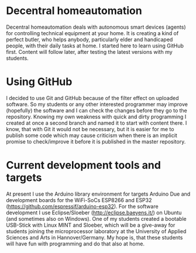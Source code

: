 # Decentral homeautomation
Decentral homeautomation deals with autonomous smart devices (agents) for controlling technical equipment at your home. It is creating a kind of perfect butler, who helps anybody, particularly elder and handicaped people, with their daily tasks at home. 
I started here to learn using GitHub first. Content will follow later, after testing the latest versions with my students.

# Using GitHub
I decided to use Git and GitHub because of the filter effect on uploaded software. So my students or any other interested programmer may improve (hopefully) the software and I can check the changes before they go to the repository.
Knowing my own weakness with quick and dirty programming I created at once a second branch and named it <developer> to start with content there. I know, that with Git it would not be necessary, but it is easier for me to publish some code which may cause criticism when there is an implicit promise to check/improve it before it is published in the master repository.

# Current development tools and targets
At present I use the Arduino library environment for targets Arduino Due and development boards for the WiFi-SoCs ESP8266 and ESP32 (https://github.com/espressif/arduino-esp32). For the software development I use Eclipse/Sloeber (http://eclipse.baeyens.it/) on Ubuntu (and sometimes also on Windows). One of my students created a bootable USB-Stick with Linux MINT and Sloeber, which will be a give-away for students joining the microprocessor laboratory at the University of Applied Sciences and Arts in Hannover/Germany. My hope is, that these students will have fun with programming and do that also at home.
